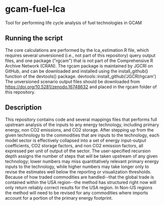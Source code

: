 # gcam-fuel-lca
Tool for performing life cycle analysis of fuel technologies in GCAM

## Running the script
The core calculations are performed by the lca_estimation.R file, which requires several unversioned (i.e., not part of this repository) query output files, and one package ("rgcam") that is not part of the Comprehensive R Archive Network (CRAN). The rgcam package is maintained by JGCRI on GitHub, and can be downloaded and installed using the install_github() function of the devtools() package.
devtools::install_github('JGCRI/rgcam')
The unversioned scenario output files should be downloaded from https://doi.org/10.5281/zenodo.16748632 and placed in the rgcam folder of this repository. 

## Description

This repository contains code and several mappings files that performs full upstream analysis of the inputs to any energy technology, including primary energy, non CO2 emissions, and CO2 storage. After stepping up from the given technology to the commodities that are inputs to the technology, each model sector is effectively collapsed into a set of energy input-output coefficients, CO2 storage factors, and non CO2 emission factors, all expressed per unit of output of the sector. The user-specified recursion depth assigns the number of steps that will be taken upstream of any given technology; lower numbers may miss quantitatively relevant primary energy inputs to the technology, while higher numbers may take longer only to revise the estimates well below the reporting or visualization thresholds. Because of how traded commodities are handled--that the global trade is contained within the USA region--the method has structured right now will only return reliably correct results for the USA region. In Non-US regions the method will need to be revised for any commodities where imports account for a portion of the primary energy footprint.
